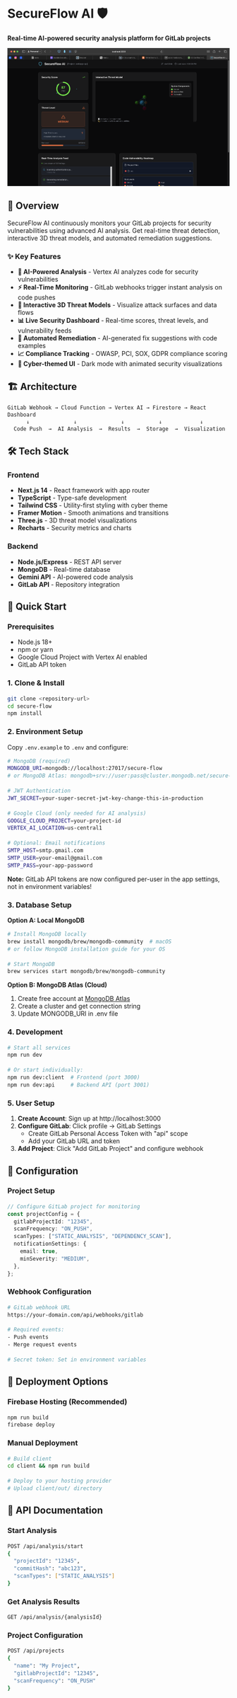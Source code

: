 # SecureFlow AI 🛡️

**Real-time AI-powered security analysis platform for GitLab projects**

![SecureFlow AI Dashboard](./secureflow-dashboard.png)

## 🚀 Overview

SecureFlow AI continuously monitors your GitLab projects for security vulnerabilities using advanced AI analysis. Get real-time threat detection, interactive 3D threat models, and automated remediation suggestions.

### ✨ Key Features

- **🤖 AI-Powered Analysis** - Vertex AI analyzes code for security vulnerabilities
- **⚡ Real-Time Monitoring** - GitLab webhooks trigger instant analysis on code pushes
- **🎯 Interactive 3D Threat Models** - Visualize attack surfaces and data flows
- **📊 Live Security Dashboard** - Real-time scores, threat levels, and vulnerability feeds
- **🔧 Automated Remediation** - AI-generated fix suggestions with code examples
- **📈 Compliance Tracking** - OWASP, PCI, SOX, GDPR compliance scoring
- **🎨 Cyber-themed UI** - Dark mode with animated security visualizations

## 🏗️ Architecture

```
GitLab Webhook → Cloud Function → Vertex AI → Firestore → React Dashboard
      ↓              ↓              ↓           ↓            ↓
  Code Push  →  AI Analysis  →  Results  →  Storage  →  Visualization
```

## 🛠️ Tech Stack

### Frontend

- **Next.js 14** - React framework with app router
- **TypeScript** - Type-safe development
- **Tailwind CSS** - Utility-first styling with cyber theme
- **Framer Motion** - Smooth animations and transitions
- **Three.js** - 3D threat model visualizations
- **Recharts** - Security metrics and charts

### Backend

- **Node.js/Express** - REST API server
- **MongoDB** - Real-time database
- **Gemini API** - AI-powered code analysis
- **GitLab API** - Repository integration

## 🚀 Quick Start

### Prerequisites

- Node.js 18+
- npm or yarn
- Google Cloud Project with Vertex AI enabled
- GitLab API token

### 1. Clone & Install

```bash
git clone <repository-url>
cd secure-flow
npm install
```

### 2. Environment Setup

Copy `.env.example` to `.env` and configure:

```bash
# MongoDB (required)
MONGODB_URI=mongodb://localhost:27017/secure-flow
# or MongoDB Atlas: mongodb+srv://user:pass@cluster.mongodb.net/secure-flow

# JWT Authentication
JWT_SECRET=your-super-secret-jwt-key-change-this-in-production

# Google Cloud (only needed for AI analysis)
GOOGLE_CLOUD_PROJECT=your-project-id
VERTEX_AI_LOCATION=us-central1

# Optional: Email notifications
SMTP_HOST=smtp.gmail.com
SMTP_USER=your-email@gmail.com
SMTP_PASS=your-app-password
```

**Note:** GitLab API tokens are now configured per-user in the app settings, not in environment variables!

### 3. Database Setup

**Option A: Local MongoDB**

```bash
# Install MongoDB locally
brew install mongodb/brew/mongodb-community  # macOS
# or follow MongoDB installation guide for your OS

# Start MongoDB
brew services start mongodb/brew/mongodb-community
```

**Option B: MongoDB Atlas (Cloud)**

1. Create free account at [MongoDB Atlas](https://www.mongodb.com/atlas)
2. Create a cluster and get connection string
3. Update MONGODB_URI in .env file

### 4. Development

```bash
# Start all services
npm run dev

# Or start individually:
npm run dev:client  # Frontend (port 3000)
npm run dev:api     # Backend API (port 3001)
```

### 5. User Setup

1. **Create Account**: Sign up at http://localhost:3000
2. **Configure GitLab**: Click profile → GitLab Settings
   - Create GitLab Personal Access Token with "api" scope
   - Add your GitLab URL and token
3. **Add Project**: Click "Add GitLab Project" and configure webhook

## 🔧 Configuration

### Project Setup

```typescript
// Configure GitLab project for monitoring
const projectConfig = {
  gitlabProjectId: "12345",
  scanFrequency: "ON_PUSH",
  scanTypes: ["STATIC_ANALYSIS", "DEPENDENCY_SCAN"],
  notificationSettings: {
    email: true,
    minSeverity: "MEDIUM",
  },
};
```

### Webhook Configuration

```bash
# GitLab webhook URL
https://your-domain.com/api/webhooks/gitlab

# Required events:
- Push events
- Merge request events

# Secret token: Set in environment variables
```

## 🚀 Deployment Options

### Firebase Hosting (Recommended)

```bash
npm run build
firebase deploy
```

### Manual Deployment

```bash
# Build client
cd client && npm run build

# Deploy to your hosting provider
# Upload client/out/ directory
```

## 📝 API Documentation

### Start Analysis

```bash
POST /api/analysis/start
{
  "projectId": "12345",
  "commitHash": "abc123",
  "scanTypes": ["STATIC_ANALYSIS"]
}
```

### Get Analysis Results

```bash
GET /api/analysis/{analysisId}
```

### Project Configuration

```bash
POST /api/projects
{
  "name": "My Project",
  "gitlabProjectId": "12345",
  "scanFrequency": "ON_PUSH"
}
```
